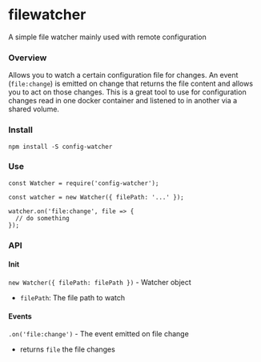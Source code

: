 # filewatcher
A simple file watcher mainly used with remote configuration

### Overview
Allows you to watch a certain configuration file for changes. An event (`file:change`) is emitted on change that returns the file
content and allows you to act on those changes. This is a great tool to use for configuration changes read in one docker
container and listened to in another via a shared volume.

### Install
```
npm install -S config-watcher
```

### Use
```
const Watcher = require('config-watcher');

const watcher = new Watcher({ filePath: '...' });

watcher.on('file:change', file => {
  // do something
});
```

### API

#### Init
`new Watcher({ filePath: filePath })` - Watcher object
- `filePath`: The file path to watch

#### Events
`.on('file:change')` - The event emitted on file change
- returns `file` the file changes

